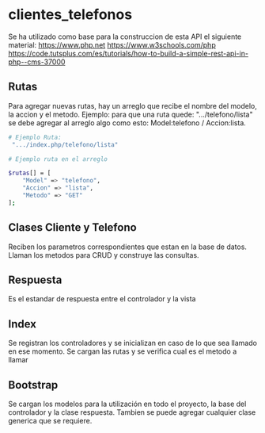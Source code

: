 # clientes_telefonos

Se ha utilizado como base para la construccion de esta API el siguiente material:
https://www.php.net
https://www.w3schools.com/php
https://code.tutsplus.com/es/tutorials/how-to-build-a-simple-rest-api-in-php--cms-37000



## Rutas

Para agregar nuevas rutas, hay un arreglo que recibe el nombre del modelo, la accion y el metodo.
Ejemplo: para que una ruta quede: ".../telefono/lista" se debe agregar al arreglo algo como esto: 
Model:telefono / Accion:lista.


```bash
# Ejemplo Ruta:
 ".../index.php/telefono/lista"
```


```bash
# Ejemplo ruta en el arreglo

$rutas[] = [
    "Model" => "telefono",
    "Accion" => "lista",
    "Metodo" => "GET"
];
```

## Clases Cliente y Telefono
Reciben los parametros correspondientes que estan en la base de datos. Llaman los metodos para CRUD y construye las consultas.

## Respuesta
Es el estandar de respuesta entre el controlador y la vista

## Index
Se registran los controladores y se inicializan en caso de lo que sea llamado en ese momento. Se cargan las rutas y se verifica cual es el metodo a llamar

## Bootstrap
Se cargan los modelos para la utilización en todo el proyecto, la base del controlador y la clase respuesta. Tambien se puede agregar cualquier clase generica que se requiere.
